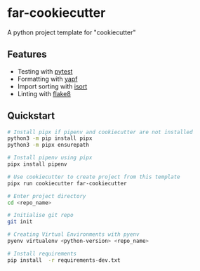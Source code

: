# far-cookiecutter
A python project template for "cookiecutter"

## Features
- Testing with [pytest](https://docs.pytest.org/en/latest/)
- Formatting with [yapf](https://github.com/google/yapf)
- Import sorting with [isort](https://github.com/timothycrosley/isort)
- Linting with [flake8](http://flake8.pycqa.org/en/latest/)

## Quickstart
```sh
# Install pipx if pipenv and cookiecutter are not installed
python3 -m pip install pipx
python3 -m pipx ensurepath

# Install pipenv using pipx
pipx install pipenv

# Use cookiecutter to create project from this template
pipx run cookiecutter far-cookiecutter

# Enter project directory
cd <repo_name>

# Initialise git repo
git init

# Creating Virtual Environments with pyenv
pyenv virtualenv <python-version> <repo_name>

# Install requirements
pip install  -r requirements-dev.txt
```
